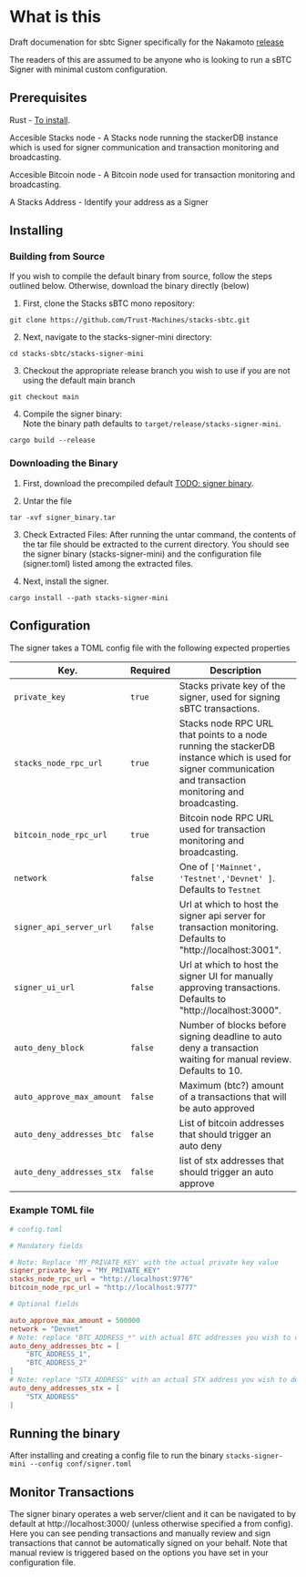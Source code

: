 # What is this
Draft documenation for sbtc Signer specifically for the Nakamoto [release](https://stacks-network.github.io/sbtc-docs/sbtc-roadmap.html)

The readers of this are assumed to be anyone who is looking to run a sBTC Signer with minimal custom configuration.


## Prerequisites
Rust - [To install](https://www.rust-lang.org/tools/install).

Accesible Stacks node  - A Stacks node running the stackerDB instance which is used for signer communication and transaction monitoring and broadcasting.

Accesible Bitcoin node  - A Bitcoin node used for transaction monitoring and broadcasting.

A Stacks Address - Identify your address as a Signer

## Installing

### Building from Source
If you wish to compile the default binary from source, follow the steps outlined below. Otherwise, download the binary directly (below)

1. First, clone the Stacks sBTC mono repository:  
```console
git clone https://github.com/Trust-Machines/stacks-sbtc.git
```
2. Next, navigate to the stacks-signer-mini directory:  
```console
cd stacks-sbtc/stacks-signer-mini
```
3. Checkout the appropriate release branch you wish to use if you are not using the default main branch
```console
git checkout main
```
4. Compile the signer binary:  
Note the binary path defaults to `target/release/stacks-signer-mini`.
```console
cargo build --release
```

### Downloading the Binary
1. First, download the precompiled default [TODO: signer binary](LINK).

2. Untar the file
```console
tar -xvf signer_binary.tar
```
3.  Check Extracted Files:
After running the untar command, the contents of the tar file should be extracted to the current directory. You should see the signer binary (stacks-signer-mini) and the configuration file (signer.toml) listed among the extracted files.

2. Next, install the signer.
```console
cargo install --path stacks-signer-mini
```

## Configuration
The signer takes a TOML config file with the following expected properties 

| Key.                     | Required | Description                                                                                                                                                  | 
| ------------------------ | -------- | ------------------------------------------------------------------------------------------------------------------------------------------------------------ |
| `private_key`            | `true`   | Stacks private key of the signer, used for signing sBTC transactions.                                                                                        |
| `stacks_node_rpc_url`    | `true`   | Stacks node RPC URL that points to a node running the stackerDB instance which is used for signer communication and transaction monitoring and broadcasting. |
| `bitcoin_node_rpc_url`   | `true`   | Bitcoin node RPC URL used for transaction monitoring and broadcasting.                                                                                       |
| `network`                | `false`  | One of `['Mainnet', 'Testnet','Devnet' ]`. Defaults to `Testnet`                                                                                             |
| `signer_api_server_url`  | `false`  | Url at which to host the signer api server for transaction monitoring. Defaults to "http://localhost:3001".                                                  |
| `signer_ui_url`          | `false`  | Url at which to host the signer UI for manually approving transactions. Defaults to "http://localhost:3000".                                                 |
| `auto_deny_block`        | `false`  | Number of blocks before signing deadline to auto deny a transaction waiting for manual review. Defaults to 10.                                               |
| `auto_approve_max_amount`| `false`  | Maximum (btc?) amount of a transactions that will be auto approved                                                                                           |
| `auto_deny_addresses_btc`| `false`  | List of bitcoin addresses that should trigger an auto deny                                                                                                   |
| `auto_deny_addresses_stx`| `false`  | list of stx addresses that should trigger an auto approve                                                                                                    |

### Example TOML file 
```toml
# config.toml

# Mandatory fields

# Note: Replace 'MY_PRIVATE_KEY' with the actual private key value
signer_private_key = "MY_PRIVATE_KEY"
stacks_node_rpc_url = "http://localhost:9776"
bitcoin_node_rpc_url = "http://localhost:9777"

# Optional fields

auto_approve_max_amount = 500000
network = "Devnet"
# Note: replace "BTC_ADDRESS_*" with actual BTC addresses you wish to deny
auto_deny_addresses_btc = [
    "BTC_ADDRESS_1",
    "BTC_ADDRESS_2"
]
# Note: replace "STX_ADDRESS" with an actual STX address you wish to deny
auto_deny_addresses_stx = [
    "STX_ADDRESS"
]
```


 ## Running the binary
 After installing and creating a config file to run the binary 
 `stacks-signer-mini --config conf/signer.toml`

 ## Monitor Transactions
 The signer binary operates a web server/client and it can be navigated to by default at http://localhost:3000/ (unless otherwise specified a from config). Here you can see pending transactions and manually review and sign transactions that cannot be automatically signed on your behalf. Note that manual review is triggered based on the options you have set in your configuration file.
